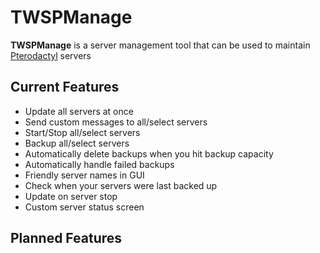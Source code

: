 # TWSPManage
**TWSPManage** is a server management tool that can be used to maintain [Pterodactyl](https://github.com/pterodactyl) servers
## Current Features
- Update all servers at once
- Send custom messages to all/select servers
- Start/Stop all/select servers
- Backup all/select servers
- Automatically delete backups when you hit backup capacity
- Automatically handle failed backups
- Friendly server names in GUI
- Check when your servers were last backed up
- Update on server stop
- Custom server status screen

## Planned Features

